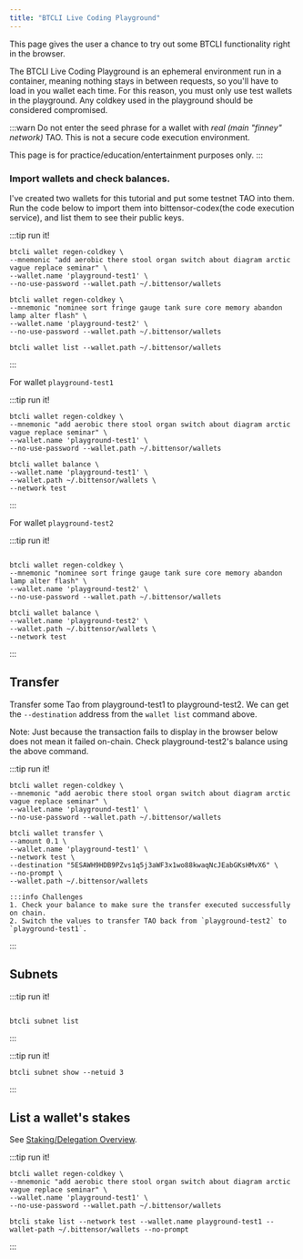 ```yaml
---
title: "BTCLI Live Coding Playground"
---
```

<link rel="stylesheet" href="https://unpkg.com/@antonz/codapi@0.19.10/dist/snippet.css" />

This page gives the user a chance to try out some BTCLI functionality right in the browser.

The BTCLI Live Coding Playground is an ephemeral environment run in a container, meaning nothing stays in between requests, so you'll have to load in you wallet each time. For this reason, you must only use test wallets in the playground. Any coldkey used in the playground should be considered compromised.

:::warn
Do not enter the seed phrase for a wallet with *real (main "finney" network)* TAO. This is not a secure code execution environment.

This page is for practice/education/entertainment purposes only.
:::

### Import wallets and check balances.

I've created two wallets for this tutorial and put some testnet TAO into them. Run the code below to import them into bittensor-codex(the code execution service), and list them to see their public keys.

:::tip run it!
<codapi-settings url="https://bittensor-codex.com/v1">
</codapi-settings>

```shell
btcli wallet regen-coldkey \
--mnemonic "add aerobic there stool organ switch about diagram arctic vague replace seminar" \
--wallet.name 'playground-test1' \
--no-use-password --wallet.path ~/.bittensor/wallets

btcli wallet regen-coldkey \
--mnemonic "nominee sort fringe gauge tank sure core memory abandon lamp alter flash" \
--wallet.name 'playground-test2' \
--no-use-password --wallet.path ~/.bittensor/wallets

btcli wallet list --wallet.path ~/.bittensor/wallets

```
<codapi-snippet sandbox="python" editor="basic" init-delay="500">
</codapi-snippet>
:::


For wallet `playground-test1`

:::tip run it!
<codapi-settings url="https://bittensor-codex.com/v1">
</codapi-settings>

```shell
btcli wallet regen-coldkey \
--mnemonic "add aerobic there stool organ switch about diagram arctic vague replace seminar" \
--wallet.name 'playground-test1' \
--no-use-password --wallet.path ~/.bittensor/wallets

btcli wallet balance \
--wallet.name 'playground-test1' \
--wallet.path ~/.bittensor/wallets \
--network test
```
<codapi-snippet sandbox="python" editor="basic" init-delay="500">
</codapi-snippet>
:::



For wallet `playground-test2`

:::tip run it!
<codapi-settings url="https://bittensor-codex.com/v1">
</codapi-settings>

```shell

btcli wallet regen-coldkey \
--mnemonic "nominee sort fringe gauge tank sure core memory abandon lamp alter flash" \
--wallet.name 'playground-test2' \
--no-use-password --wallet.path ~/.bittensor/wallets

btcli wallet balance \
--wallet.name 'playground-test2' \
--wallet.path ~/.bittensor/wallets \
--network test
```
<codapi-snippet sandbox="python" editor="basic" init-delay="500">
</codapi-snippet>
:::


## Transfer

Transfer some Tao from playground-test1 to playground-test2. We can get the `--destination` address from the `wallet list` command above.

Note: Just because the transaction fails to display in the browser below does not mean it failed on-chain. Check playground-test2's balance using the above command.


:::tip run it!

<codapi-settings url="https://bittensor-codex.com/v1">
</codapi-settings>

```shell
btcli wallet regen-coldkey \
--mnemonic "add aerobic there stool organ switch about diagram arctic vague replace seminar" \
--wallet.name 'playground-test1' \
--no-use-password --wallet.path ~/.bittensor/wallets

btcli wallet transfer \
--amount 0.1 \
--wallet.name 'playground-test1' \
--network test \
--destination "5ESAWH9HDB9PZvs1q5j3aWF3x1wo88kwaqNcJEabGKsHMvX6" \
--no-prompt \
--wallet.path ~/.bittensor/wallets
```
<codapi-snippet sandbox="python" editor="basic" init-delay="500">
</codapi-snippet>
	
	:::info Challenges
	1. Check your balance to make sure the transfer executed successfully on chain.
	2. Switch the values to transfer TAO back from `playground-test2` to `playground-test1`.	
:::


## Subnets

:::tip run it!
<codapi-settings url="https://bittensor-codex.com/v1">
</codapi-settings>
```shell

btcli subnet list
```
<codapi-snippet sandbox="python" editor="basic" init-delay="500">
</codapi-snippet>
:::



:::tip run it!
<codapi-settings url="https://bittensor-codex.com/v1">
</codapi-settings>
```shell
btcli subnet show --netuid 3
```
<codapi-snippet sandbox="python" editor="basic" init-delay="500">
</codapi-snippet>
:::

## List a wallet's stakes

See [Staking/Delegation Overview](/staking-and-delegation/delegation).

:::tip run it!
<codapi-settings url="https://bittensor-codex.com/v1">
</codapi-settings>

```shell
btcli wallet regen-coldkey \
--mnemonic "add aerobic there stool organ switch about diagram arctic vague replace seminar" \
--wallet.name 'playground-test1' \
--no-use-password --wallet.path ~/.bittensor/wallets

btcli stake list --network test --wallet.name playground-test1 --wallet-path ~/.bittensor/wallets --no-prompt

```
<codapi-snippet sandbox="python" editor="basic" init-delay="500">
</codapi-snippet>
:::

